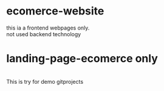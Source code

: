# ecomerce-website
this ia a frontend webpages only.<br>
not used backend technology
# landing-page-ecomerce only
<br> This is try for demo gitprojects
